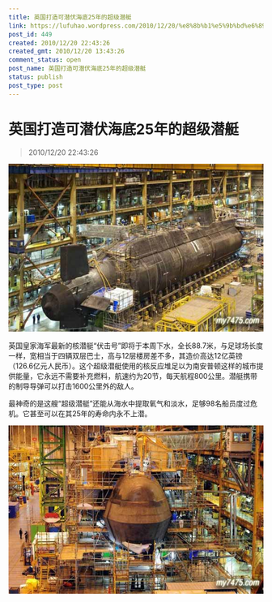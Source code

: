 ```yaml
---
title: 英国打造可潜伏海底25年的超级潜艇
link: https://lufuhao.wordpress.com/2010/12/20/%e8%8b%b1%e5%9b%bd%e6%89%93%e9%80%a0%e5%8f%af%e6%bd%9c%e4%bc%8f%e6%b5%b7%e5%ba%9525%e5%b9%b4%e7%9a%84%e8%b6%85%e7%ba%a7%e6%bd%9c%e8%89%87/
post_id: 449
created: 2010/12/20 22:43:26
created_gmt: 2010/12/20 13:43:26
comment_status: open
post_name: 英国打造可潜伏海底25年的超级潜艇
status: publish
post_type: post
---
```


# 英国打造可潜伏海底25年的超级潜艇

> 2010/12/20 22:43:26

 

![20101220-224326-0001](/assets/images/20101220-224326-0001.jpg)

英国皇家海军最新的核潜艇“伏击号”即将于本周下水，全长88.7米，与足球场长度一样，宽相当于四辆双层巴士，高与12层楼房差不多，其造价高达12亿英镑（126.6亿元人民币）。这个超级潜艇使用的核反应堆足以为南安普顿这样的城市提供能量，它永远不需要补充燃料，航速约为20节，每天航程800公里。潜艇携带的制导导弹可以打击1600公里外的敌人。

最神奇的是这艘“超级潜艇”还能从海水中提取氧气和淡水，足够98名船员度过危机。它甚至可以在其25年的寿命内永不上潜。

![20101220-224326-0002](/assets/images/20101220-224326-0002.jpg)
